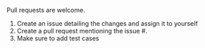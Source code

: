 Pull requests are welcome.

1. Create an issue detailing the changes and assign it to yourself
2. Create a pull request mentioning the issue #.
3. Make sure to add test cases

